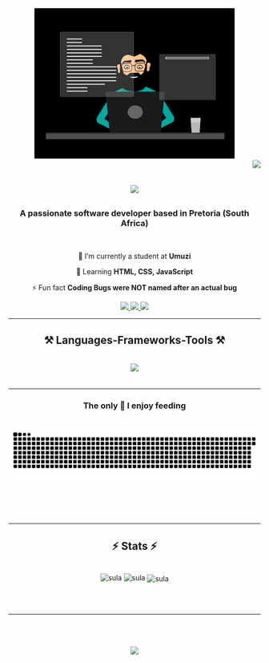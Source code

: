 <div align="center">
    <img height=300 src="Images/Ul_DEV_ENIMATION.gif" atl="DEV Animation">
</div>

<img align="right" src="https://visitor-badge.laobi.icu/badge?page_id=sulaiman001221.sulaiman001221" />

<h1 align="center">
    <img src="https://readme-typing-svg.herokuapp.com/?font=Righteous&size=35&center=true&vCenter=true&width=500&height=70&duration=4000&lines=Hi+There!+👋;+I'm+Sulaiman+Ndlovu!;" />
</h1>

<h3 align="center">A passionate software developer based in Pretoria (South Africa) </h3>

<br/>

<div align="center">
 
 🔭 I’m currently a student at **Umuzi**
 
 🌱 Learning **HTML, CSS, JavaScript**

⚡ Fun fact **Coding Bugs were NOT named after an actual bug**

 </div>
 
<div align="center"> 
  <a href="mailto:sulaimanndlovu@gmail.com">
    <img src="https://img.shields.io/badge/Gmail-333333?style=for-the-badge&logo=gmail&logoColor=red" />
  </a>
  <a href="https://linkedin.com/in/sulaiman001221" target="_blank">
    <img src="https://img.shields.io/badge/LinkedIn-0077B5?style=for-the-badge&logo=linkedin&logoColor=white" target="_blank" />
  </a>
  <a href="https://sulaiman001221.github.io/portfolio/" target="_blank">
     <img src="https://img.shields.io/badge/Portfolio-FF5722?style=for-the-badge&logo=todoist&logoColor=white" target="_blank" /> <!-- sqlite, safari, google-chrome are other good icon options -->
  </a>
</div>

 <hr/>
 
<h2 align="center">⚒️ Languages-Frameworks-Tools ⚒️</h2>
<br/>
<div align="center">
    <img src="https://skillicons.dev/icons?i=javascript,python,html,css,wordpress,github,git,vscode" />
</div>

<br/>
<hr/>

<div align="center">
  <h3>The only 🐍 I enjoy feeding</h3>
  <br>
  <img alt="snake eating my contributions" src="https://raw.githubusercontent.com/sulaiman001221/sulaiman001221/output/github-contribution-grid-snake.svg" />
  
  <br/><br/><br/>
</div>

<hr/>

<h2 align="center">⚡ Stats ⚡</h2>
<br>

<div align=center>
   <img width=390 src="https://github-readme-stats.vercel.app/api?username=sulaiman001221&show_icons=true&locale=en&theme=tokyonight" alt="sula" />

   <img width=390 src="https://github-readme-streak-stats.herokuapp.com/?user=sulaiman001221&&theme=tokyonight" alt="sula" />

   <img width=325 align="center" src="https://github-readme-stats.vercel.app/api/top-langs?username=sulaiman001221&show_icons=true&locale=en&layout=compact&theme=tokyonight" alt="sula"/>
</div>
   
<br/><br/>

<hr/>

<br/>

<h2 align="center">
    <img src="https://readme-typing-svg.herokuapp.com/?font=Righteous&size=27&center=true&vCenter=true&width=500&height=70&duration=4000&lines=Thank+you+for+visiting+🤜;+Hit+me+up+on+Linkedin!;" />
</h2>

<br/>
